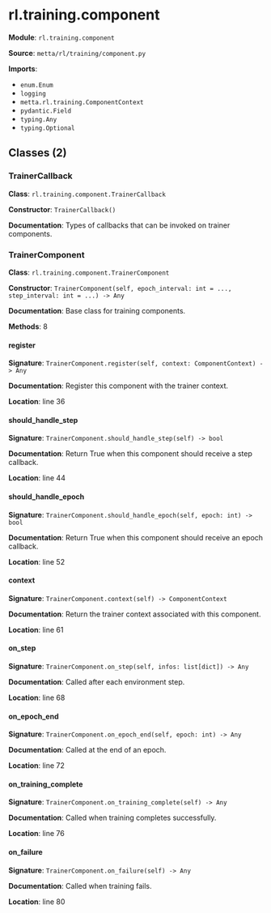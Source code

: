 # rl.training.component

**Module**: `rl.training.component`

**Source**: `metta/rl/training/component.py`

**Imports**:
- `enum.Enum`
- `logging`
- `metta.rl.training.ComponentContext`
- `pydantic.Field`
- `typing.Any`
- `typing.Optional`

## Classes (2)

### TrainerCallback

**Class**: `rl.training.component.TrainerCallback`

**Constructor**: `TrainerCallback()`

**Documentation**: Types of callbacks that can be invoked on trainer components.

### TrainerComponent

**Class**: `rl.training.component.TrainerComponent`

**Constructor**: `TrainerComponent(self, epoch_interval: int = ..., step_interval: int = ...) -> Any`

**Documentation**: Base class for training components.

**Methods**: 8

#### register

**Signature**: `TrainerComponent.register(self, context: ComponentContext) -> Any`

**Documentation**: Register this component with the trainer context.

**Location**: line 36

#### should_handle_step

**Signature**: `TrainerComponent.should_handle_step(self) -> bool`

**Documentation**: Return True when this component should receive a step callback.

**Location**: line 44

#### should_handle_epoch

**Signature**: `TrainerComponent.should_handle_epoch(self, epoch: int) -> bool`

**Documentation**: Return True when this component should receive an epoch callback.

**Location**: line 52

#### context

**Signature**: `TrainerComponent.context(self) -> ComponentContext`

**Documentation**: Return the trainer context associated with this component.

**Location**: line 61

#### on_step

**Signature**: `TrainerComponent.on_step(self, infos: list[dict]) -> Any`

**Documentation**: Called after each environment step.

**Location**: line 68

#### on_epoch_end

**Signature**: `TrainerComponent.on_epoch_end(self, epoch: int) -> Any`

**Documentation**: Called at the end of an epoch.

**Location**: line 72

#### on_training_complete

**Signature**: `TrainerComponent.on_training_complete(self) -> Any`

**Documentation**: Called when training completes successfully.

**Location**: line 76

#### on_failure

**Signature**: `TrainerComponent.on_failure(self) -> Any`

**Documentation**: Called when training fails.

**Location**: line 80


